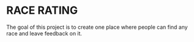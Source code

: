 # RACE RATING
The goal of this project is to create one place where people can find any race and leave feedback on it.